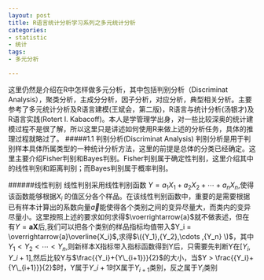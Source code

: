 ```yaml
---
layout: post
title: R语言统计分析学习系列之多元统计分析
categories:
- statistic
- 统计
tags:
- 多元分析

---
```


这里仍然是介绍在R中怎样做多元分析，其中包括判别分析（Discriminat Analysis），聚类分析，主成分分析，因子分析，对应分析，典型相关分析。主要参考了多元统计分析及R语言建模(王斌会，第二版)，R语言与统计分析(汤银才)及R语言实践(Rotert I. Kabacoff)。本人是学管理学出身，对一些比较深奥的统计建模过程不是很了解，所以这里只是讲述如何使用R来做上述的分析任务，具体的推理过程就略过了。
#####1.1 判别分析(Discriminat Analysis)
判别分析是用于判别样本具体所属类型的一种统计分析方法，这里的前提是总体的分类已经确定。这里主要介绍Fisher判别和Bayes判别。Fisher判别属于确定性判别，这里介绍其中的线性判别和距离判别；而Bayes判别属于概率判别。

######线性判别
线性判别采用线性判别函数 $Y = {a_1}{X_1} + {a_2}{X_2} + \cdots +{a_n}{X_n}$,使得该函数能够根据$X_i$ 的值区分各个样品。在该线性判别函数中，重要的是需要根据已有样本计算出的系数向量$\overrightarrow{a}$能使得各个类别之间的变异尽量大，而类内的变异尽量小。这里按照上述的要求如何求得$\voerrightarrow{a}$就不做表述，但在有$Y = \mathbf{aX}$后,我们可以把各个类别的样品指标均值带入$Y_i = \overrightarrow{a}\overline{X_i}$,求得$\({Y_1},{Y_2},\cdots ,{Y_n} \)$，其中${Y_1} < {Y_2} < \cdots <{Y_n}$,则新样本X指标带入指标函数得到Y后，只需要先判断Y在$[{Y_i},Y\_{i+1}]$,然后比较Y与$\frac{{Y_i}+{Y\_{i+1}}}{2}$的大小，当$Y > \frac{{Y_i}+{Y\_{i+1}}}{2}$时，Y属于${Y\_{i+1}}$时X属于${Y_{i+1}}$类别，反之属于${Y_i}$类别